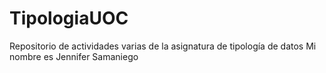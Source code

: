 # TipologiaUOC
Repositorio de actividades varias de la asignatura de tipología de datos
Mi nombre es Jennifer Samaniego
